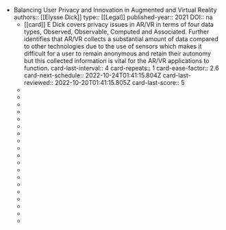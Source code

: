 - Balancing User Privacy and Innovation in Augmented and Virtual Reality
  authors:: [[Elysse Dick]]
  type:: [[Legal]]
  published-year:: 2021
  DOI:: na
	- [[card]] E Dick covers privacy issues in AR/VR in terms of four data types, Observed, Observable, Computed and Associated. Further identifies that AR/VR collects a substantial amount of data compared to other technologies due to the use of sensors which makes it difficult for a user to remain anonymous and retain their autonomy but this collected information is vital for the AR/VR applications to function.
	  card-last-interval:: 4
	  card-repeats:: 1
	  card-ease-factor:: 2.6
	  card-next-schedule:: 2022-10-24T01:41:15.804Z
	  card-last-reviewed:: 2022-10-20T01:41:15.805Z
	  card-last-score:: 5
	-
	-
	-
	-
	-
	-
	-
	-
	-
	-
	-
	-
	-
	-
	-
	-
	-
	-
	-
